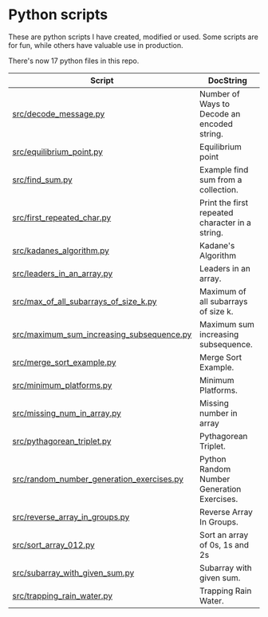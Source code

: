 # Python scripts

These are python scripts I have created, modified or used. Some scripts are for fun, while others have valuable use in production.

There's now 17 python files in this repo.

| Script  | DocString |
| ------------- | ------------- |
|<a href="./src/decode_message.py">src/decode\_message.py</a>|Number of Ways to Decode an encoded string.|
|<a href="./src/equilibrium_point.py">src/equilibrium\_point.py</a>|Equilibrium point|
|<a href="./src/find_sum.py">src/find\_sum.py</a>|Example find sum from a collection.|
|<a href="./src/first_repeated_char.py">src/first\_repeated\_char.py</a>|Print the first repeated character in a string.|
|<a href="./src/kadanes_algorithm.py">src/kadanes\_algorithm.py</a>|Kadane's Algorithm|
|<a href="./src/leaders_in_an_array.py">src/leaders\_in\_an\_array.py</a>|Leaders in an array.|
|<a href="./src/max_of_all_subarrays_of_size_k.py">src/max\_of\_all\_subarrays\_of\_size\_k.py</a>|Maximum of all subarrays of size k.|
|<a href="./src/maximum_sum_increasing_subsequence.py">src/maximum\_sum\_increasing\_subsequence.py</a>|Maximum sum increasing subsequence.|
|<a href="./src/merge_sort_example.py">src/merge\_sort\_example.py</a>|Merge Sort Example.|
|<a href="./src/minimum_platforms.py">src/minimum\_platforms.py</a>|Minimum Platforms.|
|<a href="./src/missing_num_in_array.py">src/missing\_num\_in\_array.py</a>|Missing number in array|
|<a href="./src/pythagorean_triplet.py">src/pythagorean\_triplet.py</a>|Pythagorean Triplet.|
|<a href="./src/random_number_generation_exercises.py">src/random\_number\_generation\_exercises.py</a>|Python Random Number Generation Exercises.|
|<a href="./src/reverse_array_in_groups.py">src/reverse\_array\_in\_groups.py</a>|Reverse Array In Groups.|
|<a href="./src/sort_array_012.py">src/sort\_array\_012.py</a>|Sort an array of 0s, 1s and 2s|
|<a href="./src/subarray_with_given_sum.py">src/subarray\_with\_given\_sum.py</a>|Subarray with given sum.|
|<a href="./src/trapping_rain_water.py">src/trapping\_rain\_water.py</a>|Trapping Rain Water.|
